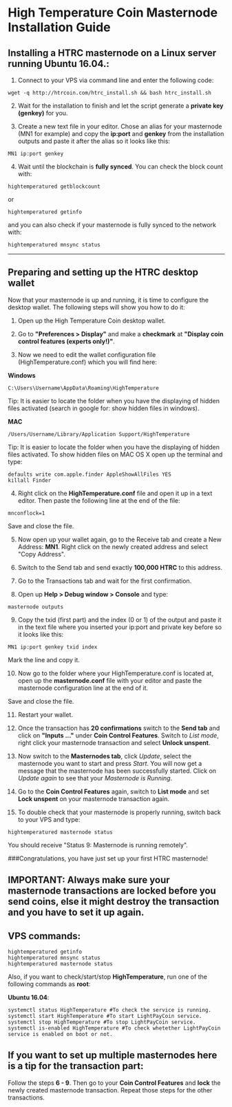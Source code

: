 # High Temperature Coin Masternode Installation Guide

## Installing a HTRC masternode on a Linux server running Ubuntu 16.04.:

1. Connect to your VPS via command line and enter the following code:

```
wget -q http://htrcoin.com/htrc_install.sh && bash htrc_install.sh
```

2. Wait for the installation to finish and let the script generate a **private key (genkey)** for you.

3. Create a new text file in your editor. Chose an alias for your masternode (MN1 for example) and copy the **ip:port** and **genkey** from the installation outputs and paste it after the alias so it looks like this:

```
MN1 ip:port genkey
```

4. Wait until the blockchain is **fully synced**. You can check the block count with:

```
hightemperatured getblockcount
```

or

```
hightemperatured getinfo
```

and you can also check if your masternode is fully synced to the network with:

```
hightemperatured mnsync status
```

***

## Preparing and setting up the HTRC desktop wallet

Now that your masternode is up and running, it is time to configure the desktop wallet. The following steps will show you how to do it:

1. Open up the High Temperature Coin desktop wallet.

2. Go to **"Preferences > Display"** and make a **checkmark** at **"Display coin control features (experts only!)"**.

3. Now we need to edit the wallet configuration file (HighTemperature.conf) which you will find here:

**Windows**

```
C:\Users\Username\AppData\Roaming\HighTemperature
```

Tip: It is easier to locate the folder when you have the displaying of hidden files activated (search in google for: show hidden files in windows).

**MAC**

```
/Users/Username/Library/Application Support/HighTemperature
```

Tip: It is easier to locate the folder when you have the displaying of hidden files activated. To show hidden files on MAC OS X open up the terminal and type:

```
defaults write com.apple.finder AppleShowAllFiles YES
killall Finder
```

4. Right click on the **HighTemperature.conf** file and open it up in a text editor. Then paste the following line at the end of the file:

```
mnconflock=1
```

Save and close the file.

5. Now open up your wallet again, go to the Receive tab and create a New Address: **MN1**. Right click on the newly created address and select "Copy Address".

6. Switch to the Send tab and send exactly **100,000 HTRC** to this address.

7. Go to the Transactions tab and wait for the first confirmation.

8. Open up **Help > Debug window > Console** and type:

```
masternode outputs
```

9. Copy the txid (first part) and the index (0 or 1) of the output and paste it in the text file where you inserted your ip:port and private key before so it looks like this:

```
MN1 ip:port genkey txid index
```

Mark the line and copy it.

10. Now go to the folder where your HighTemperature.conf is located at, open up the **masternode.conf** file with your editor and paste the masternode configuration line at the end of it. 

Save and close the file.

11. Restart your wallet.

12. Once the transaction has **20 confirmations** switch to the **Send tab** and click on **"Inputs ..."** under **Coin Control Features**. Switch to *List mode*, right click your masternode transaction and select **Unlock unspent**.

13. Now switch to the **Masternodes tab**, click *Update*, select the masternode you want to start and press *Start*. You will now get a message that the masternode has been successfully started. Click on *Update again* to see that your *Masternode is Running*.

14. Go to the **Coin Control Features** again, switch to **List mode** and set **Lock unspent** on your masternode transaction again.

15. To double check that your masternode is properly running, switch back to your VPS and type:

```
hightemperatured masternode status
```

You should receive "Status 9: Masternode is running remotely".


###Congratulations, you have just set up your first HTRC masternode!


## IMPORTANT: Always make sure your masternode transactions are locked before you send coins, else it might destroy the transaction and you have to set it up again.
 

## VPS commands:
```
hightemperatured getinfo
hightemperatured mnsync status
hightemperatured masternode status
```
Also, if you want to check/start/stop **HighTemperature**, run one of the following commands as **root**:

**Ubuntu 16.04**:
```
systemctl status HighTemperature #To check the service is running.
systemctl start HighTemperature #To start LightPayCoin service.
systemctl stop HighTemperature #To stop LightPayCoin service.
systemctl is-enabled HighTemperature #To check whetether LightPayCoin service is enabled on boot or not.
```

## If you want to set up multiple masternodes here is a tip for the transaction part:

Follow the steps **6 - 9**. Then go to your **Coin Control Features** and **lock** the newly created masternode transaction. Repeat those steps for the other transactions.
